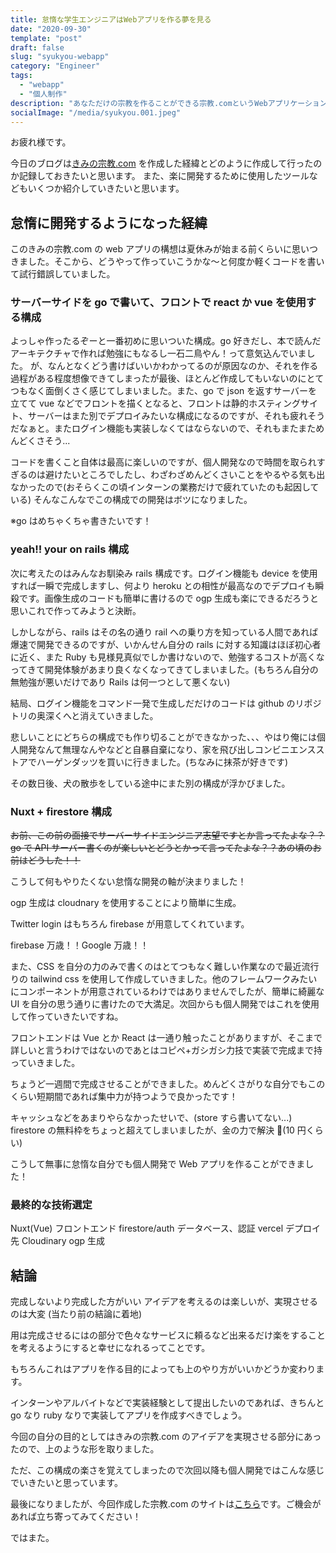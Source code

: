 ```yaml
---
title: 怠惰な学生エンジニアはWebアプリを作る夢を見る
date: "2020-09-30"
template: "post"
draft: false
slug: "syukyou-webapp"
category: "Engineer"
tags:
  - "webapp"
  - "個人制作"
description: "あなただけの宗教を作ることができる宗教.comというWebアプリケーションを開発しました"
socialImage: "/media/syukyou.001.jpeg"
---
```


お疲れ様です。

今日のブログは[きみの宗教.com](https://syukyou.vercel.app/) を作成した経緯とどのように作成して行ったのか記録しておきたいと思います。
また、楽に開発するために使用したツールなどもいくつか紹介していきたいと思います。

## 怠惰に開発するようになった経緯

このきみの宗教.com の web アプリの構想は夏休みが始まる前くらいに思いつきました。そこから、どうやって作っていこうかな〜と何度か軽くコードを書いて試行錯誤していました。

### サーバーサイドを go で書いて、フロントで react か vue を使用する構成

よっしゃ作ったるぞーと一番初めに思いついた構成。go 好きだし、本で読んだアーキテクチャで作れば勉強にもなるし一石二鳥やん！って意気込んでいました。
が、なんとなくどう書けばいいかわかってるのが原因なのか、それを作る過程がある程度想像できてしまったが最後、ほとんど作成してもいないのにとてつもなく面倒くさく感じてしまいました。また、go で json を返すサーバーを立てて vue などでフロントを描くとなると、フロントは静的ホスティングサイト、サーバーはまた別でデプロイみたいな構成になるのですが、それも疲れそうだなぁと。またログイン機能も実装しなくてはならないので、それもまたまためんどくさそう...

コードを書くこと自体は最高に楽しいのですが、個人開発なので時間を取られすぎるのは避けたいところでしたし、わざわざめんどくさいことをやるやる気も出なかったので(おそらくこの頃インターンの業務だけで疲れていたのも起因している)
そんなこんなでこの構成での開発はボツになりました。

※go はめちゃくちゃ書きたいです！

### yeah!! your on rails 構成

次に考えたのはみんなお馴染み rails 構成です。ログイン機能も device を使用すれば一瞬で完成しますし、何より heroku との相性が最高なのでデプロイも瞬殺です。画像生成のコードも簡単に書けるので ogp 生成も楽にできるだろうと思いこれで作ってみようと決断。

しかしながら、rails はその名の通り rail への乗り方を知っている人間であれば爆速で開発できるのですが、いかんせん自分の rails に対する知識はほぼ初心者に近く、また Ruby も見様見真似でしか書けないので、勉強するコストが高くなってきて開発体験があまり良くなくなってきてしまいました。(もちろん自分の無勉強が悪いだけであり Rails は何一つとして悪くない)

結局、ログイン機能をコマンド一発で生成しだだけのコードは github のリポジトリの奥深くへと消えていきました。

悲しいことにどちらの構成でも作り切ることができなかった、、、やはり俺には個人開発なんて無理なんやなどと自暴自棄になり、家を飛び出しコンビニエンスストアでハーゲンダッツを買いに行きました。(ちなみに抹茶が好きです)

その数日後、犬の散歩をしている途中にまた別の構成が浮かびました。

### Nuxt + firestore 構成

~~お前、この前の面接でサーバーサイドエンジニア志望ですとか言ってたよな？？go で API サーバー書くのが楽しいとどうとかって言ってたよな？？あの頃のお前はどうした！！~~

こうして何もやりたくない怠惰な開発の軸が決まりました！

ogp 生成は cloudnary を使用することにより簡単に生成。

Twitter login はもちろん firebase が用意してくれています。

firebase 万歳！！Google 万歳！！

また、CSS を自分の力のみで書くのはとてつもなく難しい作業なので最近流行りの tailwind css を使用して作成していきました。他のフレームワークみたいにコンポーネントが用意されているわけではありませんでしたが、簡単に綺麗な UI を自分の思う通りに書けたので大満足。次回からも個人開発ではこれを使用して作っていきたいですね。

フロントエンドは Vue とか React は一通り触ったことがありますが、そこまで詳しいと言うわけではないのであとはコピペ+ガシガシ力技で実装で完成まで持っていきました。

ちょうど一週間で完成させることができました。めんどくさがりな自分でもこのくらい短期間であれば集中力が持つようで良かったです！

キャッシュなどをあまりやらなかったせいで、(store すら書いてない...)
firestore の無料枠をちょっと超えてしまいましたが、金の力で解決 💪(10 円くらい)

こうして無事に怠惰な自分でも個人開発で Web アプリを作ることができました！

### 最終的な技術選定

Nuxt(Vue) フロントエンド
firestore/auth データベース、認証
vercel デプロイ先
Cloudinary ogp 生成

## 結論

完成しないより完成した方がいい
アイデアを考えるのは楽しいが、実現させるのは大変
(当たり前の結論に着地)

用は完成させるにはの部分で色々なサービスに頼るなど出来るだけ楽をすることを考えるようにすると幸せになれるってことです。

もちろんこれはアプリを作る目的によっても上のやり方がいいかどうか変わります。

インターンやアルバイトなどで実装経験として提出したいのであれば、きちんと go なり ruby なりで実装してアプリを作成すべきでしょう。

今回の自分の目的としてはきみの宗教.com のアイデアを実現させる部分にあったので、上のような形を取りました。

ただ、この構成の楽さを覚えてしまったので次回以降も個人開発ではこんな感じでいきたいと思っています。

最後になりましたが、今回作成した宗教.com のサイトは[こちら](https://syukyou.vercel.app/)です。ご機会があれば立ち寄ってみてください！

ではまた。
